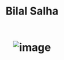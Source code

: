 <h1 align=center> Bilal Salha
<br><br>
  
![image](https://github-readme-stats.vercel.app/api/top-langs/?username=bsalha1&layout=compact&langs_count=8&hide_border=true&title_color=adbac7&icon_color=adbac7&text_color=adbac7&bg_color=2d333b)
